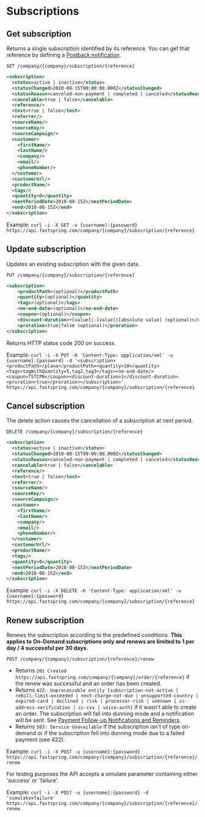 Subscriptions
=============

Get subscription
----------------

Returns a single subscription identified by its reference. You can get that reference by defining a [Postback notification](https://support.fastspring.com/entries/236490-api-notifications).

`GET /company/{company}/subscription/{reference}`

``` xml
<subscription>
  <status>active | inactive</status>
  <statusChanged>2010-08-15T00:00:00.000Z</statusChanged>
  <statusReason>canceled-non-payment | completed | canceled</statusReason>
  <cancelable>true | false</cancelable>
  <reference/>
  <test>true | false</test>
  <referrer/>
  <sourceName/>
  <sourceKey/>
  <sourceCampaign/>
  <customer>
    <firstName/>
    <lastName/>
    <company/>
    <email/>
    <phoneNumber/>
  </customer>
  <customerUrl/>
  <productName/>
  <tags/>
  <quantity>0</quantity>
  <nextPeriodDate>2010-08-15Z</nextPeriodDate>
  <end>2010-08-15Z</end>
</subscription>
```

Example: `curl -i -X GET -u {username}:{password} https://api.fastspring.com/company/{company}/subscription/{reference}`


Update subscription
-------------------

Updates an existing subscription with the given data.

`PUT /company/{company}/subscription/{reference}`

``` xml
<subscription>
	<productPath>(optional)</productPath>
	<quantity>(optional)</quantity>
	<tags>(optional)</tags>
	<no-end-date>(optional)</no-end-date>
	<coupon>(optional)</coupon>
	<discount-duration>+[value]|-[value]|[absolute value] (optional)</discount-duration>
	<proration>true|false (optional)</proration>
</subscription>
```

Returns HTTP status code 200 on success.

Example: `curl -i -X PUT -H 'Content-Type: application/xml' -u {username}:{password} -d '<subscription><productPath>/plana</productPath><quantity>10</quantity><tags>tagWithQuantity=5,tag2,tag3</tags><no-end-date/><coupon>TSTCPN</coupon><discount-duration>1</discount-duration><proration>true</proration></subscription>' https://api.fastspring.com/company/{company}/subscription/{reference}`


Cancel subscription
-------------------

The delete action causes the cancellation of a subscription at next period.

`DELETE /company/{company}/subscription/{reference}`

``` xml
<subscription>
  <status>active | inactive</status>
  <statusChanged>2010-08-15T00:00:00.000Z</statusChanged>
  <statusReason>canceled-non-payment | completed | canceled</statusReason>
  <cancelable>true | false</cancelable>
  <reference/>
  <test>true | false</test>
  <referrer/>
  <sourceName/>
  <sourceKey/>
  <sourceCampaign/>
  <customer>
    <firstName/>
    <lastName/>
    <company/>
    <email/>
    <phoneNumber/>
  </customer>
  <customerUrl/>
  <productName/>
  <tags/>
  <quantity>0</quantity>
  <nextPeriodDate>2010-08-15Z</nextPeriodDate>
  <end>2010-08-15Z</end>
</subscription>
```

Example: `curl -i -X DELETE -H 'Content-Type: application/xml' -u {username}:{password} https://api.fastspring.com/company/{company}/subscription/{reference}`


Renew subscription
------------------

Renews the subscription according to the predefined conditions. **This applies to On-Demand subscriptions only and renews are limited to 1 per day / 4 successful per 30 days.**

`POST /company/{company}/subscription/{reference}/renew`

* Returns `201 Created https://api.fastspring.com/company/{company}/order/{reference}` if the renew was successful and an order has been created.
* Returns `422: Unprocessable entity [subscription-not-active | rebill-limit-exceeded | next-charge-not-due | unsupported-country | expired-card | declined | risk | processor-risk | unknown | cc-address-verification | cc-cvv | voice-auth]` if it wasn't able to create an order. The subscription will fall into dunning mode and a notification will be sent. See [Payment Follow-up Notifications and Reminders](https://support.fastspring.com/entries/236467-payment-follow-up-notifications-and-reminders).
* Returns `503: Service Unavailable` if the subscription isn't of type on-demand or if the subscription fell into dunning mode due to a failed payment (see 422).

Example: `curl -i -X POST -u {username}:{password} https://api.fastspring.com/company/{company}/subscription/{reference}/renew`

For testing purposes the API accepts a simulate parameter containing either 'success' or 'failure'.

Example: `curl -i -X POST -u {username}:{password} -d 'simulate=failure' https://api.fastspring.com/company/{company}/subscription/{reference}/renew`